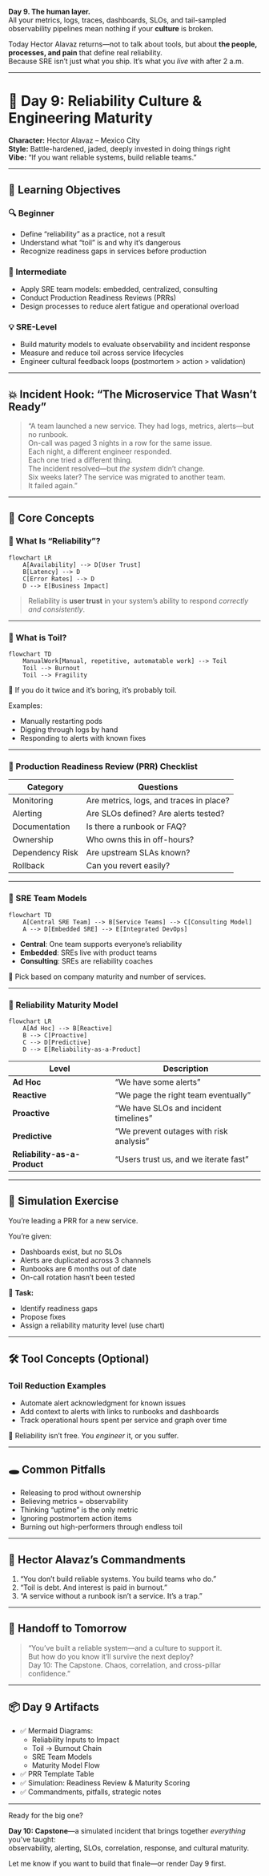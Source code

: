 **Day 9. The human layer.**  
All your metrics, logs, traces, dashboards, SLOs, and tail-sampled observability pipelines mean nothing if your **culture** is broken.

Today Hector Alavaz returns—not to talk about tools, but about **the people, processes, and pain** that define real reliability.  
Because SRE isn’t just what you ship. It’s what you *live* with after 2 a.m.

---

# 🧱 **Day 9: Reliability Culture & Engineering Maturity**

**Character:** Hector Alavaz – Mexico City  
**Style:** Battle-hardened, jaded, deeply invested in doing things right  
**Vibe:** “If you want reliable systems, build reliable teams.”

---

## 🎯 Learning Objectives

### 🔍 Beginner
- Define “reliability” as a practice, not a result  
- Understand what “toil” is and why it’s dangerous  
- Recognize readiness gaps in services before production

### 🧩 Intermediate
- Apply SRE team models: embedded, centralized, consulting  
- Conduct Production Readiness Reviews (PRRs)  
- Design processes to reduce alert fatigue and operational overload

### 💡 SRE-Level
- Build maturity models to evaluate observability and incident response  
- Measure and reduce toil across service lifecycles  
- Engineer cultural feedback loops (postmortem > action > validation)

---

## 💥 Incident Hook: “The Microservice That Wasn’t Ready”

> “A team launched a new service. They had logs, metrics, alerts—but no runbook.  
> On-call was paged 3 nights in a row for the same issue.  
> Each night, a different engineer responded.  
> Each one tried a different thing.  
> The incident resolved—but *the system* didn’t change.  
> Six weeks later? The service was migrated to another team.  
> It failed again.”

---

## 🧠 Core Concepts

### 🔹 What Is “Reliability”?

```mermaid
flowchart LR
    A[Availability] --> D[User Trust]
    B[Latency] --> D
    C[Error Rates] --> D
    D --> E[Business Impact]
```

> Reliability is **user trust** in your system’s ability to respond *correctly and consistently*.

---

### 🔹 What is Toil?

```mermaid
flowchart TD
    ManualWork[Manual, repetitive, automatable work] --> Toil
    Toil --> Burnout
    Toil --> Fragility
```

🧠 If you do it twice and it’s boring, it’s probably toil.

Examples:
- Manually restarting pods
- Digging through logs by hand
- Responding to alerts with known fixes

---

### 🔹 Production Readiness Review (PRR) Checklist

| Category        | Questions                               |
| --------------- | --------------------------------------- |
| Monitoring      | Are metrics, logs, and traces in place? |
| Alerting        | Are SLOs defined? Are alerts tested?    |
| Documentation   | Is there a runbook or FAQ?              |
| Ownership       | Who owns this in off-hours?             |
| Dependency Risk | Are upstream SLAs known?                |
| Rollback        | Can you revert easily?                  |

---

### 🔹 SRE Team Models

```mermaid
flowchart TD
    A[Central SRE Team] --> B[Service Teams] --> C[Consulting Model]
    A --> D[Embedded SRE] --> E[Integrated DevOps]
```

- **Central**: One team supports everyone’s reliability  
- **Embedded**: SREs live with product teams  
- **Consulting**: SREs are reliability coaches

🧠 Pick based on company maturity and number of services.

---

### 🔹 Reliability Maturity Model

```mermaid
flowchart LR
    A[Ad Hoc] --> B[Reactive]
    B --> C[Proactive]
    C --> D[Predictive]
    D --> E[Reliability-as-a-Product]
```

| Level                        | Description                             |
| ---------------------------- | --------------------------------------- |
| **Ad Hoc**                   | “We have some alerts”                   |
| **Reactive**                 | “We page the right team eventually”     |
| **Proactive**                | “We have SLOs and incident timelines”   |
| **Predictive**               | “We prevent outages with risk analysis” |
| **Reliability-as-a-Product** | “Users trust us, and we iterate fast”   |

---

## 🧪 Simulation Exercise

You’re leading a PRR for a new service.

You’re given:
- Dashboards exist, but no SLOs  
- Alerts are duplicated across 3 channels  
- Runbooks are 6 months out of date  
- On-call rotation hasn’t been tested

📌 **Task:**
- Identify readiness gaps  
- Propose fixes  
- Assign a reliability maturity level (use chart)

---

## 🛠 Tool Concepts (Optional)

### Toil Reduction Examples

- Automate alert acknowledgment for known issues  
- Add context to alerts with links to runbooks and dashboards  
- Track operational hours spent per service and graph over time

🧠 Reliability isn’t free. You *engineer* it, or you suffer.

---

## 🕳️ Common Pitfalls

- Releasing to prod without ownership  
- Believing metrics = observability  
- Thinking “uptime” is the only metric  
- Ignoring postmortem action items  
- Burning out high-performers through endless toil

---

## 📜 Hector Alavaz’s Commandments

1. “You don’t build reliable systems. You build teams who do.”  
2. “Toil is debt. And interest is paid in burnout.”  
3. “A service without a runbook isn’t a service. It’s a trap.”

---

## 🤝 Handoff to Tomorrow

> “You’ve built a reliable system—and a culture to support it.  
> But how do you know it’ll survive the next deploy?  
> Day 10: The Capstone. Chaos, correlation, and cross-pillar confidence.”

---

## 📦 Day 9 Artifacts

- ✅ Mermaid Diagrams:
    - Reliability Inputs to Impact
    - Toil → Burnout Chain
    - SRE Team Models
    - Maturity Model Flow
- ✅ PRR Template Table
- ✅ Simulation: Readiness Review & Maturity Scoring
- ✅ Commandments, pitfalls, strategic notes

---

Ready for the big one?

**Day 10: Capstone**—a simulated incident that brings together *everything* you've taught:  
observability, alerting, SLOs, correlation, response, and cultural maturity.

Let me know if you want to build that finale—or render Day 9 first.